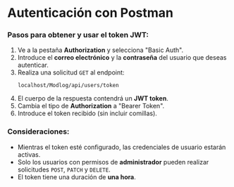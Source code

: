 
# Autenticación con Postman

### Pasos para obtener y usar el token JWT:

1. Ve a la pestaña **Authorization** y selecciona "Basic Auth".
2. Introduce el **correo electrónico** y la **contraseña** del usuario que deseas autenticar.
3. Realiza una solicitud `GET` al endpoint:  
   ```
   localhost/Modlog/api/users/token
   ```
4. El cuerpo de la respuesta contendrá un **JWT token**.
5. Cambia el tipo de **Authorization** a "Bearer Token".
6. Introduce el token recibido (sin incluir comillas).

### Consideraciones:

- Mientras el token esté configurado, las credenciales de usuario estarán activas.
- Solo los usuarios con permisos de **administrador** pueden realizar solicitudes `POST`, `PATCH` y `DELETE`.
- El token tiene una duración de **una hora**.
